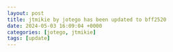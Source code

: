 ```yaml
---
layout: post
title: jtmikie by jotego has been updated to bff2520
date: 2024-05-03 16:09:04 +0000
categories: [jotego, jtmikie]
tags: [update]
---
```


